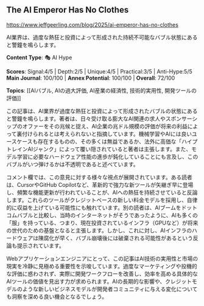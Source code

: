 ## The AI Emperor Has No Clothes

https://www.jeffgeerling.com/blog/2025/ai-emperor-has-no-clothes

AI業界は、過度な熱狂と投資によって形成された持続不可能なバブル状態にあると警鐘を鳴らします。

**Content Type**: 🎭 AI Hype

**Scores**: Signal:4/5 | Depth:2/5 | Unique:4/5 | Practical:3/5 | Anti-Hype:5/5
**Main Journal**: 100/100 | **Annex Potential**: 100/100 | **Overall**: 72/100

**Topics**: [[AIバブル, AIの過大評価, AI産業の経済性, 技術的実用性, 開発ツールの評価]]

この記事は、AI業界が過度な熱狂と投資によって形成されたバブルの状態にあると警鐘を鳴らします。著者は、日々受け取る膨大なAI関連の求人やスポンサーシップのオファーをその兆候と捉え、AI企業の兆ドル規模の評価が将来の利益によって裏付けられるとは考えられないと指摘しています。機械学習やAIには良いユースケースも存在するものの、その多くは無益であるか、法外に高価な「ハイプトレインAIジャンク」によって覆い隠されていると著者は主張します。また、モデル学習に必要なハードウェア性能の進歩が鈍化していることにも言及し、このバブルがいつ弾けるかは不透明であると述べています。

コメント欄では、この意見に対する様々な視点が展開されています。ある読者は、CursorやGitHub Copilotなど、革新的で強力な新ツールが矢継ぎ早に登場し、頻繁な機能更新が行われていることが、AIへの熱狂を持続させていると反論します。これらのツールがクレジットベースの新しい料金モデルを採用し、自律的に収益を上げている可能性にも触れています。別の読者は、AIブームをドットコムバブルと比較し、当時のインターネットがそうであったように、AIも多くの「服」を持っている、つまり、現在投資されているインフラ（GPUなど）が将来の世代のための基盤となると主張します。しかし、これに対し、AIインフラのハードウェアは陳腐化が早く、バブル崩壊後には破棄される可能性があるという反論も提示されています。

Webアプリケーションエンジニアにとって、この記事はAI技術の実用性と市場の現実を冷静に見極める重要性を示唆しています。過度なマーケティングや投機的な評価に惑わされず、実際に開発ワークフローを改善し、効率を高める具体的なAIツールの価値を見出す力が求められます。AIの長期的な影響や、クレジットモデルのような新しいビジネスモデルが開発者コミュニティに与える変化についても洞察を深める良い機会となるでしょう。